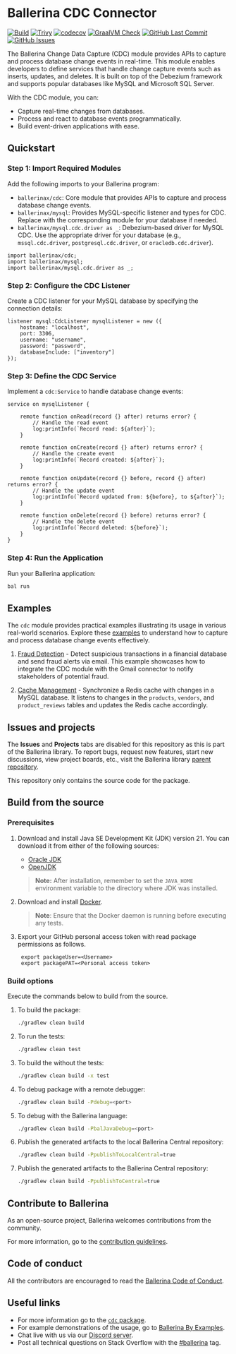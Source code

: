 Ballerina CDC Connector
===================

  [![Build](https://github.com/ballerina-platform/module-ballerinax-cdc/actions/workflows/build-timestamped-master.yml/badge.svg)](https://github.com/ballerina-platform/module-ballerinax-cdc/actions/workflows/build-timestamped-master.yml)
  [![Trivy](https://github.com/ballerina-platform/module-ballerinax-cdc/actions/workflows/trivy-scan.yml/badge.svg)](https://github.com/ballerina-platform/module-ballerinax-cdc/actions/workflows/trivy-scan.yml)
  [![codecov](https://codecov.io/gh/ballerina-platform/module-ballerinax-cdc/branch/main/graph/badge.svg)](https://codecov.io/gh/ballerina-platform/module-ballerinax-cdc)
  [![GraalVM Check](https://github.com/ballerina-platform/module-ballerinax-cdc/actions/workflows/build-with-bal-test-graalvm.yml/badge.svg)](https://github.com/ballerina-platform/module-ballerinax-cdc/actions/workflows/build-with-bal-test-graalvm.yml)
  [![GitHub Last Commit](https://img.shields.io/github/last-commit/ballerina-platform/module-ballerinax-cdc.svg)](https://github.com/ballerina-platform/module-ballerinax-cdc/commits/main)
  [![GitHub Issues](https://img.shields.io/github/issues/ballerina-platform/ballerina-library/module/cdc.svg?label=Open%20Issues)](https://github.com/ballerina-platform/ballerina-library/labels/module%2Fcdc)

The Ballerina Change Data Capture (CDC) module provides APIs to capture and process database change events in real-time. This module enables developers to define services that handle change capture events such as inserts, updates, and deletes. It is built on top of the Debezium framework and supports popular databases like MySQL and Microsoft SQL Server.

With the CDC module, you can:
- Capture real-time changes from databases.
- Process and react to database events programmatically.
- Build event-driven applications with ease.

## Quickstart

### Step 1: Import Required Modules

Add the following imports to your Ballerina program:

- `ballerinax/cdc`: Core module that provides APIs to capture and process database change events.
- `ballerinax/mysql`: Provides MySQL-specific listener and types for CDC. Replace with the corresponding module for your database if needed.
- `ballerinax/mysql.cdc.driver as _`: Debezium-based driver for MySQL CDC. Use the appropriate driver for your database (e.g., `mssql.cdc.driver`, `postgresql.cdc.driver`, or `oracledb.cdc.driver`).

```ballerina
import ballerinax/cdc;
import ballerinax/mysql;
import ballerinax/mysql.cdc.driver as _;
```

### Step 2: Configure the CDC Listener

Create a CDC listener for your MySQL database by specifying the connection details:

```ballerina
listener mysql:CdcListener mysqlListener = new ({
    hostname: "localhost",
    port: 3306,
    username: "username",
    password: "password",
    databaseInclude: ["inventory"]
});
```

### Step 3: Define the CDC Service

Implement a `cdc:Service` to handle database change events:

```ballerina
service on mysqlListener {

    remote function onRead(record {} after) returns error? {
        // Handle the read event
        log:printInfo(`Record read: ${after}`);
    }

    remote function onCreate(record {} after) returns error? {
        // Handle the create event
        log:printInfo(`Record created: ${after}`);
    }

    remote function onUpdate(record {} before, record {} after) returns error? {
        // Handle the update event
        log:printInfo(`Record updated from: ${before}, to ${after}`);
    }

    remote function onDelete(record {} before) returns error? {
        // Handle the delete event
        log:printInfo(`Record deleted: ${before}`);
    }
}
```

### Step 4: Run the Application

Run your Ballerina application:

```bash
bal run
```

## Examples

The `cdc` module provides practical examples illustrating its usage in various real-world scenarios. Explore these [examples](https://github.com/ballerina-platform/module-ballerinax-cdc/tree/main/examples) to understand how to capture and process database change events effectively.

1. [Fraud Detection](https://github.com/ballerina-platform/module-ballerinax-cdc/tree/main/examples/fraud-detection) - Detect suspicious transactions in a financial database and send fraud alerts via email. This example showcases how to integrate the CDC module with the Gmail connector to notify stakeholders of potential fraud.

2. [Cache Management](https://github.com/ballerina-platform/module-ballerinax-cdc/tree/main/examples/cache-management) - Synchronize a Redis cache with changes in a MySQL database. It listens to changes in the `products`, `vendors`, and `product_reviews` tables and updates the Redis cache accordingly.

## Issues and projects

The **Issues** and **Projects** tabs are disabled for this repository as this is part of the Ballerina library. To report bugs, request new features, start new discussions, view project boards, etc., visit the Ballerina library [parent repository](https://github.com/ballerina-platform/ballerina-library).

This repository only contains the source code for the package.

## Build from the source

### Prerequisites

1. Download and install Java SE Development Kit (JDK) version 21. You can download it from either of the following sources:

   * [Oracle JDK](https://www.oracle.com/java/technologies/downloads/)
   * [OpenJDK](https://adoptium.net/)

    > **Note:** After installation, remember to set the `JAVA_HOME` environment variable to the directory where JDK was installed.

2. Download and install [Docker](https://www.docker.com/get-started).

    > **Note**: Ensure that the Docker daemon is running before executing any tests.

3. Export your GitHub personal access token with read package permissions as follows.
        
        export packageUser=<Username>
        export packagePAT=<Personal access token>

### Build options

Execute the commands below to build from the source.

1. To build the package:

   ```bash
   ./gradlew clean build
   ```

2. To run the tests:

   ```bash
   ./gradlew clean test
   ```

3. To build the without the tests:

   ```bash
   ./gradlew clean build -x test
   ```

4. To debug package with a remote debugger:

   ```bash
   ./gradlew clean build -Pdebug=<port>
   ```

5. To debug with the Ballerina language:

   ```bash
   ./gradlew clean build -PbalJavaDebug=<port>
   ```

6. Publish the generated artifacts to the local Ballerina Central repository:

    ```bash
    ./gradlew clean build -PpublishToLocalCentral=true
    ```

7. Publish the generated artifacts to the Ballerina Central repository:

   ```bash
   ./gradlew clean build -PpublishToCentral=true
   ```

## Contribute to Ballerina

As an open-source project, Ballerina welcomes contributions from the community.

For more information, go to the [contribution guidelines](https://github.com/ballerina-platform/ballerina-lang/blob/master/CONTRIBUTING.md).

## Code of conduct

All the contributors are encouraged to read the [Ballerina Code of Conduct](https://ballerina.io/code-of-conduct).

## Useful links

* For more information go to the [`cdc` package](https://lib.ballerina.io/ballerinax/cdc/latest).
* For example demonstrations of the usage, go to [Ballerina By Examples](https://ballerina.io/learn/by-example/).
* Chat live with us via our [Discord server](https://discord.gg/ballerinalang).
* Post all technical questions on Stack Overflow with the [#ballerina](https://stackoverflow.com/questions/tagged/ballerina) tag.
